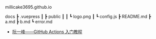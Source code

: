 millicake3695.github.io

docs
 ┣ .vuepress
 ┃ ┣ public
 ┃ ┃ ┗ logo.png
 ┃ ┗ config.js
 ┣ README.md
 ┣ a.md
 ┣ b.md
 ┗ error.md

- [阮一峰——GitHub Actions 入门教程](https://www.ruanyifeng.com/blog/2019/09/getting-started-with-github-actions.html)
